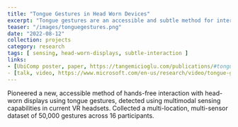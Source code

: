 ```yaml
---
title: "Tongue Gestures in Head Worn Devices"
excerpt: "Tongue gestures are an accessible and subtle method for interacting with wearables but past studies have used custom hardware with a single sensing modality. At Microsoft Research, I used multimodal sensors in a commercial VR headset and EEG headband to build a 50,000 gesture dataset and real-time classifier. I also invented a new interaction method combining tongue and gaze to enable faster gaze-based selection in hands-free interactions."
teaser: "/images/tonguegestures.png"
date: "2022-08-12"
collection: projects
category: research
tags: [ sensing, head-worn-displays, subtle-interaction ]
links:
- [UbiComp poster, paper, https://tangemicioglu.com/publications/#tongue-gestures-for-hands-free-interaction-in-head-worn-displays/]
- [talk, video, https://www.microsoft.com/en-us/research/video/tongue-gesture-recognition-in-head-mounted-displays/]
---
```


Pioneered a new, accessible method of hands-free interaction with head-worn displays using tongue gestures, detected using multimodal sensing capabilities in current VR headsets. Collected a multi-location, multi-sensor dataset of 50,000 gestures across 16 participants.
